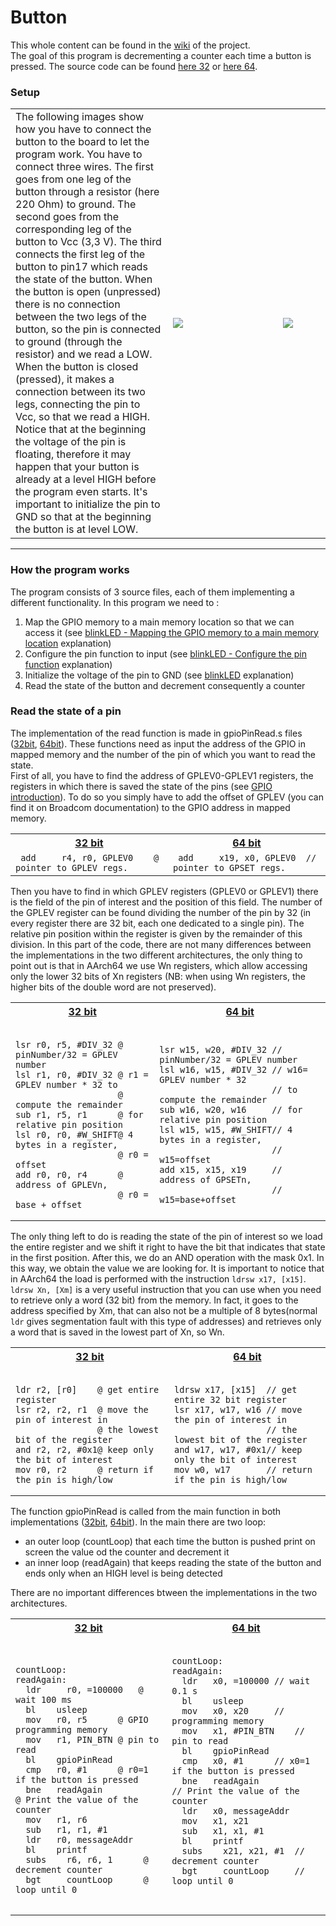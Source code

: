 <h1>Button</h1>
This whole content can be found in the <a href="https://github.com/elisa2995/ARM32-64isa/wiki/GPIO-02_Button/">wiki</a> of the project. 
<br>
The goal of this program is decrementing a counter each time a button is pressed. The source code can be found <a href="https://github.com/elisa2995/ARM32-64isa/tree/master/32bit/GPIO/02_Button">here 32</a> or <a href="https://github.com/elisa2995/ARM32-64isa/tree/master/64bit/GPIO/02_Button">here 64</a>.

<h3>Setup</h3>
<table>
<tr>
<td width="50%">The following images show how you have to connect the button to the board to let the program work. You have to connect three wires. The first goes from one leg of the button through a resistor (here 220 Ohm) to ground. The second goes from the corresponding leg of the button to Vcc (3,3 V). The third connects the first leg of the button to pin17 which reads the state of the button. When the button is open (unpressed) there is no connection between the two legs of the button, so the pin is connected to ground (through the resistor) and we read a LOW.
<br> When the button is closed (pressed), it makes a connection between its two legs, connecting the pin to Vcc, so that we read a HIGH.
<br>Notice that at the beginning the voltage of the pin is floating, therefore it may happen that your button is already at a level HIGH before the program even starts. It's important to initialize the pin to GND so that at the beginning the button is at level LOW.</td>
<td><a href="https://github.com/elisa2995/ARM32-64isa/blob/master/media/02_Button.png"><img src="https://github.com/elisa2995/ARM32-64isa/blob/master/media/02_Button.png"></a></td>
<td width="15%"><a href="https://github.com/elisa2995/ARM32-64isa/blob/master/media/02_ButtonCircuit.png"><img src="https://github.com/elisa2995/ARM32-64isa/blob/master/media/02_ButtonCircuit.png"></a></td>
</tr>
</table>
<hr>
<h3>How the program works</h3>
The program consists of 3 source files, each of them implementing a different functionality. 
In this program we need to :
<ol>
<li>Map the GPIO memory to a main memory location so that we can access it (see <a href="https://github.com/elisa2995/ARM32-64isa/wiki/GPIO-01_BlinkLED#mapping">blinkLED - Mapping the GPIO memory to a main memory location</a> explanation)</li>
<li>Configure the pin function to input (see <a href="https://github.com/elisa2995/ARM32-64isa/wiki/GPIO-01_BlinkLED#configure">blinkLED - Configure the pin function</a> explanation)</li>
<li>Initialize the voltage of the pin to GND (see <a href="https://github.com/elisa2995/ARM32-64isa/wiki/GPIO-01_BlinkLED/_edit">blinkLED</a> explanation)</li>
<li>Read the state of the button and decrement consequently a counter</li>
</ol>

<h3 id="readState"> Read the state of a pin </h3>
The implementation of the read function is made in gpioPinRead.s files (<a href="https://github.com/elisa2995/ARM32-64isa/blob/master/32bit/GPIO/02_Button/gpioPinRead32.s">32bit</a>, <a href="https://github.com/elisa2995/ARM32-64isa/blob/master/64bit/GPIO/02_Button/gpioPinRead64.s">64bit</a>).
These functions need as input the address of the GPIO in mapped memory and the number of the pin of which you want to read the state.<br>
First of all, you have to find the address of GPLEV0-GPLEV1 registers, the registers in which there is saved the state of the pins (see <a href="https://github.com/elisa2995/ARM32-64isa/wiki/GPIO#pinSetting">GPIO introduction</a>). To do so you simply have to add the offset of GPLEV (you can find it on Broadcom documentation) to the GPIO address in mapped memory.

<table>
<tr>
<th><a href="https://github.com/elisa2995/ARM32-64isa/blob/master/32bit/GPIO/02_Button/gpioPinRead32.s">32 bit</a></th>
<th><a href="https://github.com/elisa2995/ARM32-64isa/blob/master/64bit/GPIO/02_Button/gpioPinRead64.s">64 bit</a></th>
</tr>
<tr>
<td><code> add     r4, r0, GPLEV0    @ pointer to GPLEV regs.</code></td>
<td><code> add     x19, x0, GPLEV0  // pointer to GPSET regs.</code></td>
</tr>
</table>

Then you have to find in which GPLEV registers (GPLEV0 or GPLEV1) there is the field of the pin of interest and the position of this field.
The number of the GPLEV register can be found dividing the number of the pin by 32 (in every register there are 32 bit, each one dedicated to a single pin). The relative pin position within the register is given by the remainder of this division. In this part of the code, there are not many differences between the implementations in the two different architectures, the only thing to point out is that in AArch64 we use Wn registers, which allow accessing only the lower 32 bits of Xn registers (NB: when using Wn registers, the higher bits of the double word are not preserved).
<table>
<tr>
<th><a href="https://github.com/elisa2995/ARM32-64isa/blob/master/32bit/GPIO/02_Button/gpioPinRead32.s">32 bit</a></th>
<th><a href="https://github.com/elisa2995/ARM32-64isa/blob/master/64bit/GPIO/02_Button/gpioPinRead64.s">64 bit</a></th>
</tr>
<tr>
<td><pre><code> 
lsr r0, r5, #DIV_32 @ pinNumber/32 = GPLEV number
lsl r1, r0, #DIV_32 @ r1 = GPLEV number * 32 to 
                    @ compute the remainder
sub r1, r5, r1      @ for relative pin position
lsl r0, r0, #W_SHIFT@ 4 bytes in a register, 
                    @ r0 = offset
add r0, r0, r4      @ address of GPLEVn, 
                    @ r0 = base + offset</code></pre></td>

<td><pre><code> 
lsr w15, w20, #DIV_32 // pinNumber/32 = GPLEV number
lsl w16, w15, #DIV_32 // w16= GPLEV number * 32  
                      // to compute the remainder
sub w16, w20, w16     // for relative pin position        
lsl w15, w15, #W_SHIFT// 4 bytes in a register, 
                      // w15=offset			
add x15, x15, x19     // address of GPSETn, 
                      // w15=base+offset</code></pre></td>
</tr>
</table>

The only thing left to do is reading the state of the pin of interest so we load the entire register and we shift it right to have the bit that indicates that state in the first position. After this, we do an AND operation with the mask 0x1. In this way, we obtain the value we are looking for.
It is important to notice that in AArch64 the load is performed with the instruction <code>ldrsw   x17, [x15]</code>. <br><code>ldrsw   Xn, [Xm]</code> is a very useful instruction that you can use when you need to retrieve only a word (32 bit) from the memory. In fact, it goes to the address specified by Xm, that can also not be a multiple of 8 bytes(normal <code>ldr</code> gives segmentation fault with this type of addresses) and retrieves only a word that is saved in the lowest part of Xn, so Wn.

<table>
<tr>
<th><a href="https://github.com/elisa2995/ARM32-64isa/blob/master/32bit/GPIO/02_Button/gpioPinRead32.s">32 bit</a></th>
<th><a href="https://github.com/elisa2995/ARM32-64isa/blob/master/64bit/GPIO/02_Button/gpioPinRead64.s">64 bit</a></th>
</tr>
<tr>
<td><pre><code> 
ldr r2, [r0]    @ get entire register
lsr r2, r2, r1	@ move the pin of interest in 
                @ the lowest bit of the register
and r2, r2, #0x1@ keep only the bit of interest		
mov r0, r2      @ return if the pin is high/low
</code></pre>

<td><pre><code> 
ldrsw x17, [x15]  // get entire 32 bit register
lsr x17, w17, w16 // move the pin of interest in 
                  // the lowest bit of the register
and w17, w17, #0x1// keep only the bit of interest
mov w0, w17       // return if the pin is high/low
</code></pre></td>
</tr>
</table>

The function gpioPinRead is called from the main function in both implementations (<a href="https://github.com/elisa2995/ARM32-64isa/blob/master/32bit/GPIO/02_Button/button32.s">32bit</a>, <a href="https://github.com/elisa2995/ARM32-64isa/blob/master/64bit/GPIO/02_Button/button64.s">64bit</a>).
In the main there are two loop:
<ul>
<li>an outer loop (countLoop) that  each time the button is pushed print on screen the value od the counter and decrement it</li>
<li>an inner loop (readAgain) that keeps reading the state of the button and ends only when an HIGH level is being detected</li>
</ul>
There are no important differences btween the implementations in the two architectures.
<table>
<tr>
<th><a href="https://github.com/elisa2995/ARM32-64isa/blob/master/32bit/GPIO/02_Button/button32.s">32 bit</a></th>
<th><a href="https://github.com/elisa2995/ARM32-64isa/blob/master/64bit/GPIO/02_Button/button64.s">64 bit</a></th>
</tr>
<tr>
<td><pre><code> 
countLoop:
readAgain:
  ldr     r0, =100000	@ wait 100 ms
  bl	usleep 
  mov 	r0, r5		@ GPIO programming memory
  mov 	r1, PIN_BTN	@ pin to read
  bl 	gpioPinRead
  cmp	r0, #1		@ r0=1 if the button is pressed
  bne	readAgain
@ Print the value of the counter		
  mov	r1, r6
  sub	r1, r1, #1
  ldr	r0, messageAddr
  bl	printf	 
  subs    r6, r6, 1      @ decrement counter
  bgt     countLoop      @ loop until 0
</code></pre>
<td><pre><code> 
countLoop:
readAgain:
  ldr	x0, =100000	// wait 0.1 s
  bl 	usleep
  mov 	x0, x20		// programming memory
  mov 	x1, #PIN_BTN 	// pin to read
  bl 	gpioPinRead
  cmp	x0, #1		// x0=1 if the button is pressed
  bne	readAgain
// Print the value of the counter
  ldr 	x0, messageAddr
  mov	x1, x21
  sub	x1, x1, #1
  bl 	printf		
  subs    x21, x21, #1  // decrement counter
  bgt     countLoop   	// loop until 0
        
</code></pre></td>
</tr>
</table>